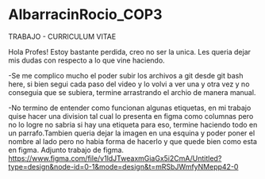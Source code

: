 # AlbarracinRocio_COP3
TRABAJO - CURRICULUM VITAE   


Hola Profes! Estoy bastante perdida, creo no ser la unica. Les queria dejar mis dudas con respecto a lo que vine haciendo.

-Se me complico mucho el poder subir los archivos a git desde git bash here, si bien segui cada paso del video y lo volvi a ver una y otra vez y no conseguia que se subiera, termine arrastrando el archio de manera manual. 


-No termino de entender como funcionan algunas etiquetas, en mi trabajo quise hacer una division tal cual lo presenta en figma como columnas pero no lo logre no sabria si hay una etiqueta para eso, termine haciendo todo en un parrafo.Tambien queria dejar la imagen en una esquina y poder poner el nombre al lado pero no habia forma de hacerlo y que quede bien como esta en figma. Adjunto trabajo de figma. https://www.figma.com/file/v1ldJTweaxmGiaGx5i2CmA/Untitled?type=design&node-id=0-1&mode=design&t=mRSbJWmfyNMepp42-0
